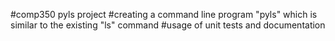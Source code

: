#comp350 pyls project
#creating a command line program "pyls" which is similar to the existing "ls" command
#usage of unit tests and documentation
